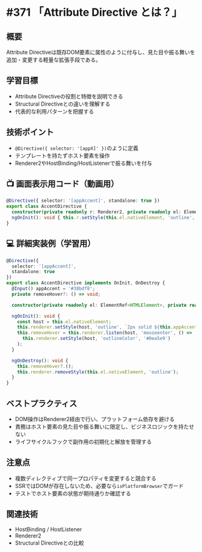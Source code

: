 # #371 「Attribute Directive とは？」

## 概要
Attribute Directiveは既存DOM要素に属性のように付与し、見た目や振る舞いを追加・変更する軽量な拡張手段である。

## 学習目標
- Attribute Directiveの役割と特徴を説明できる
- Structural Directiveとの違いを理解する
- 代表的な利用パターンを把握する

## 技術ポイント
- `@Directive({ selector: '[appX]' })`のように定義
- テンプレートを持たずホスト要素を操作
- Renderer2やHostBinding/HostListenerで振る舞いを付与

## 📺 画面表示用コード（動画用）
```typescript
@Directive({ selector: '[appAccent]', standalone: true })
export class AccentDirective {
  constructor(private readonly r: Renderer2, private readonly el: ElementRef<HTMLElement>) {}
  ngOnInit(): void { this.r.setStyle(this.el.nativeElement, 'outline', '2px solid #38bdf8'); }
}
```

## 💻 詳細実装例（学習用）
```typescript
@Directive({
  selector: '[appAccent]',
  standalone: true
})
export class AccentDirective implements OnInit, OnDestroy {
  @Input() appAccent = '#38bdf8';
  private removeHover?: () => void;

  constructor(private readonly el: ElementRef<HTMLElement>, private readonly renderer: Renderer2) {}

  ngOnInit(): void {
    const host = this.el.nativeElement;
    this.renderer.setStyle(host, 'outline', `2px solid ${this.appAccent}`);
    this.removeHover = this.renderer.listen(host, 'mouseenter', () =>
      this.renderer.setStyle(host, 'outlineColor', '#0ea5e9')
    );
  }

  ngOnDestroy(): void {
    this.removeHover?.();
    this.renderer.removeStyle(this.el.nativeElement, 'outline');
  }
}
```

## ベストプラクティス
- DOM操作はRenderer2経由で行い、プラットフォーム依存を避ける
- 責務はホスト要素の見た目や振る舞いに限定し、ビジネスロジックを持たせない
- ライフサイクルフックで副作用の初期化と解放を管理する

## 注意点
- 複数ディレクティブで同一プロパティを変更すると競合する
- SSRではDOMが存在しないため、必要なら`isPlatformBrowser`でガード
- テストでホスト要素の状態が期待通りか確認する

## 関連技術
- HostBinding / HostListener
- Renderer2
- Structural Directiveとの比較
